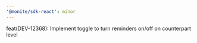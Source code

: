 ```yaml
---
'@monite/sdk-react': minor
---
```


feat(DEV-12368): Implement toggle to turn reminders on/off on counterpart level
